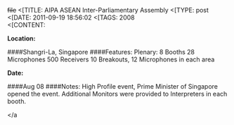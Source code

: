 ~~file~~
<[TITLE: 	AIPA ASEAN Inter-Parliamentary Assembly	
<[TYPE: 	post	
<[DATE: 	2011-09-19 18:56:02	
<[TAGS: 	2008	
<[CONTENT: 	

**Location:**




####Shangri-La, Singapore
####Features:
Plenary:
8 Booths
28 Microphones
500 Receivers
10 Breakouts, 12 Microphones in each area

**Date:**




####Aug 08
####Notes:
High Profile event, Prime Minister of Singapore opened the event.
Additional Monitors were provided to Interpreters in each booth.























</a




















